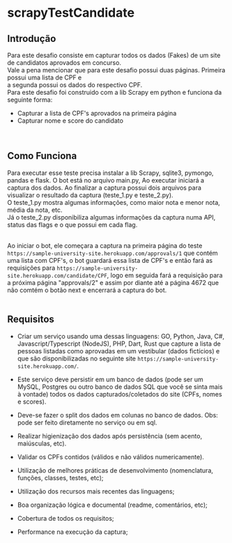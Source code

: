 # scrapyTestCandidate
<h2>Introdução</h2>
Para este desafio consiste em capturar todos os dados (Fakes) de um site de candidatos aprovados em concurso.<br>
Vale a pena mencionar que para este desafio possui duas páginas. Primeira possui uma lista de CPF e<br>
a segunda possui os dados do respectivo CPF.<br>
Para este desafio foi construido com a lib Scrapy em python e funciona da seguinte forma:<br>

* Capturar a lista de CPF's aprovados na primeira página
* Capturar nome e score do candidato
    
<br>
<h2>Como Funciona</h2>
Para executar esse teste precisa instalar a lib Scrapy, sqlite3, pymongo, pandas e flask.
O bot está no arquivo main.py, Ao executar iniciará a captura dos dados. Ao finalizar a captura
possui dois arquivos para visualizar o resultado da captura (teste_1.py e teste_2.py). <br>
O teste_1.py mostra algumas informações, como maior nota e menor nota, média da nota, etc.<br>
Já o teste_2.py disponibiliza algumas informações da captura numa API, status das flags e o que possui
em cada flag.<br>
<br>

Ao iniciar o bot, ele começara a captura na primeira página do teste `https://sample-university-site.herokuapp.com/approvals/1`
que contém uma lista com CPF's, o bot guardará essa lista de CPF's e então fará as requisições para
`https://sample-university-site.herokuapp.com/candidate/CPF`, logo em seguida fará a requisição 
para a próxima página "approvals/2" e assim por diante até a página 4672 que não comtém o botão next
e encerrará a captura do bot.<br>
<br>

<h2>Requisitos</h2>

- Criar um serviço usando uma dessas linguagens: GO, Python, Java, C#, Javascript/Typescript (NodeJS), 
    PHP, Dart, Rust que capture a lista de pessoas listadas como aprovadas em um vestibular (dados fictícios) e que são 
    disponibilizadas no seguinte site `https://sample-university-site.herokuapp.com/`.

- Este serviço deve persistir em um banco de dados (pode ser um MySQL, Postgres ou outro banco de dados SQL que 
    você se sinta mais à vontade) todos os dados capturados/coletados do site (CPFs, nomes e scores).

- Deve-se fazer o split dos dados em colunas no banco de dados. Obs: pode ser feito diretamente no serviço ou em sql.

- Realizar higienização dos dados após persistência (sem acento, maiúsculas, etc).

- Validar os CPFs contidos (válidos e não válidos numericamente).

- Utilização de melhores práticas de desenvolvimento (nomenclatura, funções, classes, testes, etc);

- Utilização dos recursos mais recentes das linguagens;

- Boa organização lógica e documental (readme, comentários, etc);

- Cobertura de todos os requisitos;

- Performance na execução da captura;
